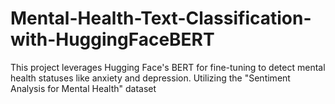 # Mental-Health-Text-Classification-with-HuggingFaceBERT
This project leverages Hugging Face's BERT for fine-tuning to detect mental health statuses like anxiety and depression. Utilizing the "Sentiment Analysis for Mental Health" dataset

